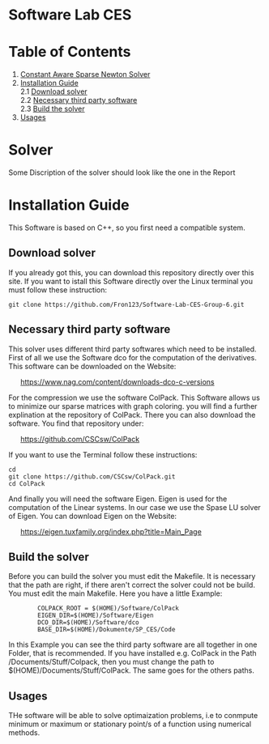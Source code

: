 # Software Lab CES

# Table of Contents
1. [Constant Aware Sparse Newton Solver](#solver)
2. [Installation Guide](#installation-guide) <br>
            2.1 [Download solver](#download-solver) <br>
            2.2 [Necessary third party software](#necessary-third-party-software) <br>
            2.3 [Build the solver](#build-the-solver)
3. [Usages](#usage)
&nbsp;


# Solver

Some Discription of the solver should look like the one in the Report


Installation Guide
======================================
This Software is based on C++, so you first need a compatible system. 

Download solver
--------------------------------------
If you already got this, you can download this repository directly over this site. If you want to istall this Software directly over the Linux terminal you must follow these instruction:

    git clone https://github.com/Fron123/Software-Lab-CES-Group-6.git  
   

Necessary third party software
--------------------------------------------
This solver uses different third party softwares which need to be installed. First of all we use the Software dco for the computation of the derivatives. This software can be downloaded on the Website:

&nbsp;&nbsp;&nbsp;&nbsp;&nbsp;&nbsp;https://www.nag.com/content/downloads-dco-c-versions  
 
For the compression we use the software ColPack. This Software allows us to minimize our sparse matrices with graph coloring. you will find a further explination at the repository of ColPack. There you can also download the software. You find that repository under:

&nbsp;&nbsp;&nbsp;&nbsp;&nbsp;&nbsp;https://github.com/CSCsw/ColPack  
    
If you want to use the Terminal follow these instructions:
     
    cd              
    git clone https://github.com/CSCsw/ColPack.git  
    cd ColPack                                       
    
And finally you will need the software Eigen. Eigen is used for the computation of the Linear systems. In our case we use the Spase LU solver of Eigen. You can download Eigen on the Website:

&nbsp;&nbsp;&nbsp;&nbsp;&nbsp;&nbsp;https://eigen.tuxfamily.org/index.php?title=Main_Page

Build the solver
---------------------------------------------

Before you can build the solver you must edit the Makefile. It is necessary that the path are right, if there aren't correct the solver could not be build. You must edit the main Makefile. Here you have a little Example: 

            COLPACK_ROOT = $(HOME)/Software/ColPack
            EIGEN_DIR=$(HOME)/Software/Eigen
            DCO_DIR=$(HOME)/Software/dco
            BASE_DIR=$(HOME)/Dokumente/SP_CES/Code    
          
In this Example you can see the third party software are all together in one Folder, that is recommended. If you have installed e.g. ColPack in the Path /Documents/Stuff/Colpack,
then you must change the path to $(HOME)/Documents/Stuff/ColPack. The same goes for the others paths. 

Usages
---------------------------------------------
THe software will be able to solve optimaization problems, i.e to conmpute minimum or maximum or stationary point/s of a function using numerical methods.
